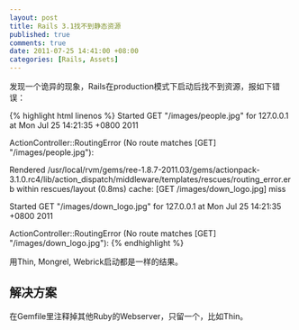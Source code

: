 ```yaml
---
layout: post
title: Rails 3.1找不到静态资源
published: true
comments: true
date: 2011-07-25 14:41:00 +08:00
categories: [Rails, Assets]
---
```



发现一个诡异的现象，Rails在production模式下启动后找不到资源，报如下错误：


{% highlight html linenos %}
Started GET "/images/people.jpg" for 127.0.0.1 at Mon Jul 25 14:21:35 +0800 2011

ActionController::RoutingError (No route matches [GET] "/images/people.jpg"):

Rendered /usr/local/rvm/gems/ree-1.8.7-2011.03/gems/actionpack-3.1.0.rc4/lib/action_dispatch/middleware/templates/rescues/routing_error.erb within rescues/layout (0.8ms)
cache: [GET /images/down_logo.jpg] miss

Started GET "/images/down_logo.jpg" for 127.0.0.1 at Mon Jul 25 14:21:35 +0800 2011

ActionController::RoutingError (No route matches [GET] "/images/down_logo.jpg"):
{% endhighlight %}
  
用Thin, Mongrel, Webrick启动都是一样的结果。

解决方案
---------------------------------------
在Gemfile里注释掉其他Ruby的Webserver，只留一个，比如Thin。
